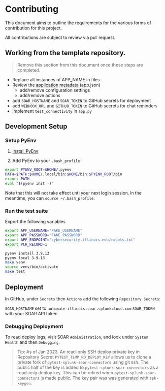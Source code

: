 # Contributing

This document aims to outline the requirements for the various forms of contribution for this project.

All contributions are subject to review via pull request.

## Working from the template repository.

> Remove this section from this document once these steps are completed.

- Replace all instances of APP_NAME in files
- Review the [application metadata][14] (app.json) 
  - add/remove configuration settings
  - add/remove actions
- add `SOAR_HOSTNAME` and `SOAR_TOKEN` to GitHub secrets for deployment
- add `WEBHOOK_URL` and `GITHUB_TOKEN` to GitHub secrets for chat reminders
- implement `test_connectivity` in `app.py`

[14]: https://docs.splunk.com/Documentation/Phantom/4.10.7/DevelopApps/Metadata

## Development Setup

### Setup PyEnv 

1. [Install PyEnv](https://github.com/pyenv/pyenv#basic-github-checkout)

2. Add PyEnv to your `.bash_profile`

```sh
export PYENV_ROOT=$HOME/.pyenv
PATH=$PATH:$HOME/.local/bin:$HOME/bin:$PYENV_ROOT/bin
export PATH
eval "$(pyenv init -)"
```

Note that this will not take effect unti your next login session.
In the meantime, you can `source ~/.bash_profile`.

### Run the test suite

Export the following variables
```sh
export APP_USERNAME="FAKE_USERNAME"
export APP_PASSWORD="FAKE_PASSWORD"
export APP_ENDPOINT="cybersecurity.illinois.edu/robots.txt"
export VCR_RECORD=1
```

```sh
pyenv install 3.9.13
pyenv local 3.9.13
make venv
source venv/bin/activate
make test
```

## Deployment

In GitHub, under 
`Secrets` then `Actions` add the following `Repository Secrets`:

`SOAR_HOSTNAME` set to `automate-illinois.soar.splunkcloud.com`
`SOAR_TOKEN` with your SOAR API token.

### Debugging Deployment

To read deploy logs, visit SOAR `Administration`, and look under `System Health` and then `Debugging`.

>Tip: As of Jan 2023, An read-only SSH deploy private key 
>in Repository Secret `PYTEST_TEMP_RO_DEPLOY_KEY`
>allows us to clone a private fork of
>`pytest-splunk-soar-connectors` using git ssh.
> The public half of the key is added to `pytest-splunk-soar-connectors` as a read-only deploy key.
>This can be retired when
>`pytest-splunk-soar-connectors` is made public.
> The key pair was was generated with `ssh-keygen`.